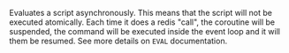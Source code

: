 Evaluates a script asynchronously.
This means that the script will not be executed atomically.
Each time it does a redis "call", the coroutine will be suspended, the command
will be executed inside the event loop and it will them be resumed.
See more details on `EVAL` documentation.

